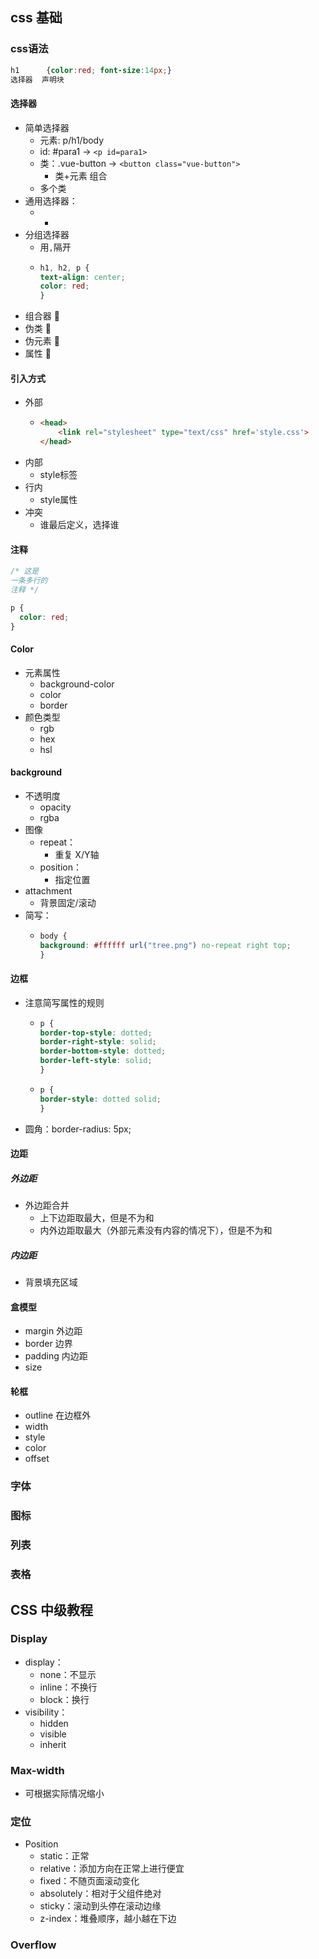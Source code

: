 <!--
 * @Date: 2024-04-17 11:03:09
 * @LastEditors: ThetisEliza wxf199601@gmail.com
 * @LastEditTime: 2024-04-18 11:56:41
 * @FilePath: \vue-tute\css-tute.md
-->
## css 基础

### css语法
```css
h1      {color:red; font-size:14px;}
选择器  声明块
```
#### 选择器
- 简单选择器
  - 元素: p/h1/body
  - id: #para1 $\rightarrow$ `<p id=para1>`
  - 类：.vue-button $\rightarrow$ `<button class="vue-button">`
    - 类+元素 组合
  - 多个类
- 通用选择器：
  - *
- 分组选择器
  - 用`,`隔开
  - ```css 
    h1, h2, p {
    text-align: center;
    color: red;
    }
- 组合器 :hammer:
- 伪类 :hammer:
- 伪元素 :hammer:
- 属性 :hammer:

#### 引入方式
- 外部
  - ```html
    <head>
        <link rel="stylesheet" type="text/css" href='style.css'>
    </head>
- 内部
  - style标签
- 行内
  - style属性
- 冲突
  - 谁最后定义，选择谁

#### 注释
```css
/* 这是
一条多行的
注释 */ 

p {
  color: red;
}
```

#### Color
- 元素属性
  - background-color
  - color
  - border
- 颜色类型
  - rgb
  - hex
  - hsl

#### background
- 不透明度
  - opacity
  - rgba
- 图像
  - repeat：
    - 重复 X/Y轴
  - position：
    - 指定位置
- attachment
  - 背景固定/滚动
- 简写：
  - ```css
    body {
    background: #ffffff url("tree.png") no-repeat right top;
    }

#### 边框
- 注意简写属性的规则
  - ``` css
    p {
    border-top-style: dotted;
    border-right-style: solid;
    border-bottom-style: dotted;
    border-left-style: solid;
    } 
  - ``` css
    p {
    border-style: dotted solid;
    }
- 圆角：border-radius: 5px;
  
#### 边距
##### 外边距
- 外边距合并
  - 上下边距取最大，但是不为和
  - 内外边距取最大（外部元素没有内容的情况下），但是不为和
##### 内边距
  - 背景填充区域

#### 盒模型
- margin 外边距
- border 边界
- padding 内边距
- size

#### 轮框
- outline 在边框外
- width
- style
- color
- offset

### 字体
### 图标
### 列表
### 表格

## CSS 中级教程
### Display
- display：
  - none：不显示
  - inline：不换行
  - block：换行
- visibility：
  - hidden
  - visible
  - inherit
### Max-width
- 可根据实际情况缩小
### 定位
- Position
  - static：正常
  - relative：添加方向在正常上进行便宜
  - fixed：不随页面滚动变化
  - absolutely：相对于父组件绝对
  - sticky：滚动到头停在滚动边缘
  - z-index：堆叠顺序，越小越在下边
### Overflow

